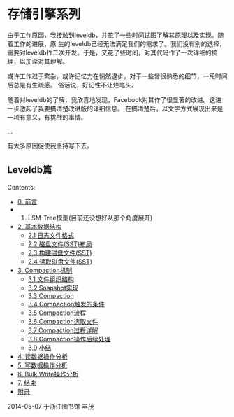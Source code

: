 # 存储引擎系列



由于工作原因，我接触到[leveldb](https://code.google.com/p/leveldb/)，并花了一些时间试图了解其原理以及实现。随着工作的进展，原
生的leveldb已经无法满足我们的需求了。我们没有别的选择，需要对leveldb作二次开发。于是，又花了些时间，对其代码作了一次详细的梳
理，以加深对其理解。

或许工作过于繁杂，或许记忆力在悄然退步，对于一些曾很熟悉的细节，一段时间后总是有生疏感。 俗话说，好记性不让烂笔头。

随着对leveldb的了解，我欣喜地发现，Facebook对其作了很显著的改进。这进一步激起了我要搞清楚改进版的详细信息。 在搞清楚后，以文字方式展现出来是一项有意义，有挑战的事情。

...

有太多原因促使我坚持写下去。

## Leveldb篇

Contents:
* [0. 前言](https://github.com/fengmao/notes/blob/master/xproject/Introduction.md)
* 1. LSM-Tree模型(目前还没想好从那个角度展开)
* [2. 基本数据结构](https://github.com/fengmao/notes/blob/master/xproject/BaseDefination.md)
  * [2.1 日志文件格式](https://github.com/fengmao/notes/blob/master/xproject/BaseDefination.md#21-%E6%97%A5%E5%BF%97%E6%96%87%E4%BB%B6%E6%A0%BC%E5%BC%8F)
  * [2.2 磁盘文件(SST)布局](https://github.com/fengmao/notes/blob/master/xproject/BaseDefination.md#22-%E7%A3%81%E7%9B%98%E6%96%87%E4%BB%B6sst%E5%B8%83%E5%B1%80)
  * [2.3 构建磁盘文件(SST)](https://github.com/fengmao/notes/blob/master/xproject/BaseDefination.md#23-%E7%A3%81%E7%9B%98%E6%96%87%E4%BB%B6sst%E6%9E%84%E5%BB%BA)
  * [2.4 读取磁盘文件(SST)](https://github.com/fengmao/notes/blob/master/xproject/BaseDefination.md#24-%E8%AF%BB%E5%8F%96sst%E6%96%87%E4%BB%B6)
* [3. Compaction机制](https://github.com/fengmao/notes/blob/master/xproject/Compaction.md)
  * [3.1 文件组织结构](https://github.com/fengmao/notes/blob/master/xproject/Compaction.md#31-%E6%96%87%E4%BB%B6%E7%BB%84%E7%BB%87%E7%BB%93%E6%9E%84)
  * [3.2 Snapshot实现](https://github.com/fengmao/notes/blob/master/xproject/Compaction.md#32-snapshot%E5%AE%9E%E7%8E%B0)
  * [3.3 Compaction](https://github.com/fengmao/notes/blob/master/xproject/Compaction.md#33-compaction)
  * [3.4 Compaction触发的条件](https://github.com/fengmao/notes/blob/master/xproject/Compaction.md#34-compaction%E8%A7%A6%E5%8F%91%E7%9A%84%E6%9D%A1%E4%BB%B6)
  * [3.5 Compaction流程](https://github.com/fengmao/notes/blob/master/xproject/Compaction.md#35-compaction%E6%93%8D%E4%BD%9C%E6%B5%81%E7%A8%8B)
  * [3.6 Compaction选取文件](https://github.com/fengmao/notes/blob/master/xproject/Compaction.md#36-%E9%80%89%E5%8F%96%E5%8F%82%E4%B8%8Ecompaction%E6%93%8D%E4%BD%9C%E7%9A%84%E6%96%87%E4%BB%B6)
  * [3.7 Compaction过程详解](https://github.com/fengmao/notes/blob/master/xproject/Compaction.md#37-compaction%E6%93%8D%E4%BD%9C%E7%9A%84%E8%AF%A6%E8%A7%A3)
  * [3.8 Compaction操作后续处理](https://github.com/fengmao/notes/blob/master/xproject/Compaction.md#38-compaction%E6%93%8D%E4%BD%9C%E8%BE%93%E5%87%BA%E6%96%87%E4%BB%B6)
  * [3.9 小结](https://github.com/fengmao/notes/blob/master/xproject/Compaction.md#39-%E5%B0%8F%E7%BB%93)
* [4. 读数据操作分析](www.undefined.com)
* [5. 写数据操作分析](www.undefined.com)
* [6. Bulk Write操作分析](www.undefined.com)
* [7. 结束](www.undefined.com)
* [附录](www.undefined.com)

2014-05-07 于浙江图书馆 丰茂

